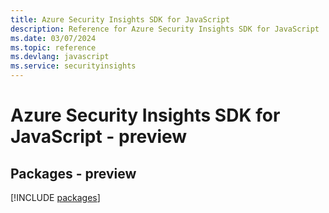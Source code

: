 ```yaml
---
title: Azure Security Insights SDK for JavaScript
description: Reference for Azure Security Insights SDK for JavaScript
ms.date: 03/07/2024
ms.topic: reference
ms.devlang: javascript
ms.service: securityinsights
---
```

# Azure Security Insights SDK for JavaScript - preview
## Packages - preview
[!INCLUDE [packages](security-insights-index.md)]